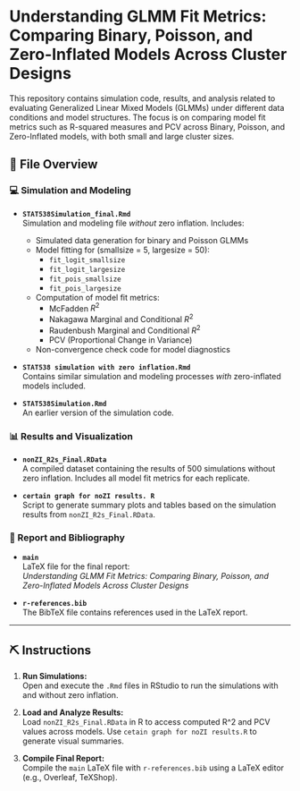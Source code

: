 # Understanding GLMM Fit Metrics: Comparing Binary, Poisson, and Zero-Inflated Models Across Cluster Designs

This repository contains simulation code, results, and analysis related to evaluating Generalized Linear Mixed Models (GLMMs) under different data conditions and model structures. The focus is on comparing model fit metrics such as R-squared measures and PCV across Binary, Poisson, and Zero-Inflated models, with both small and large cluster sizes.

## 📂 File Overview

### 💻 Simulation and Modeling

- **`STAT538Simulation_final.Rmd`**  
  Simulation and modeling file *without* zero inflation. Includes:
  - Simulated data generation for binary and Poisson GLMMs
  - Model fitting for (smallsize = 5, largesize = 50):
    - `fit_logit_smallsize`
    - `fit_logit_largesize`
    - `fit_pois_smallsize`
    - `fit_pois_largesize`
  - Computation of model fit metrics:
    - McFadden $R^2$
    - Nakagawa Marginal and Conditional $R^2$
    - Raudenbush Marginal and Conditional $R^2$
    - PCV (Proportional Change in Variance)
  - Non-convergence check code for model diagnostics

- **`STAT538 simulation with zero inflation.Rmd`**  
  Contains similar simulation and modeling processes *with* zero-inflated models included.

- **`STAT538Simulation.Rmd`**  
  An earlier version of the simulation code.

### 📊 Results and Visualization

- **`nonZI_R2s_Final.RData`**  
  A compiled dataset containing the results of 500 simulations without zero inflation. Includes all model fit metrics for each replicate.

- **`certain graph for noZI results. R`**  
  Script to generate summary plots and tables based on the simulation results from `nonZI_R2s_Final.RData`.

### 📃 Report and Bibliography

- **`main`**  
  LaTeX file for the final report:  
  *Understanding GLMM Fit Metrics: Comparing Binary, Poisson, and Zero-Inflated Models Across Cluster Designs*

- **`r-references.bib`**  
  The BibTeX file contains references used in the LaTeX report.

---

## ⛏️ Instructions

1. **Run Simulations:**  
   Open and execute the `.Rmd` files in RStudio to run the simulations with and without zero inflation.

2. **Load and Analyze Results:**  
   Load `nonZI_R2s_Final.RData` in R to access computed R^2 and PCV values across models. Use `cetain graph for noZI results.R` to generate visual summaries.

3. **Compile Final Report:**  
   Compile the `main` LaTeX file with `r-references.bib` using a LaTeX editor (e.g., Overleaf, TeXShop).
